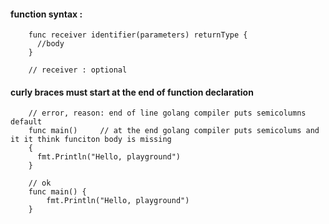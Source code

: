   #### function syntax : 

        func receiver identifier(parameters) returnType {
          //body
        }
        
        // receiver : optional

#### curly braces must start at the end of function declaration

        // error, reason: end of line golang compiler puts semicolumns default
        func main() 	// at the end golang compiler puts semicolums and it it think funciton body is missing
        {
          fmt.Println("Hello, playground")
        }
        
        // ok
        func main() {
	        fmt.Println("Hello, playground")
        }

